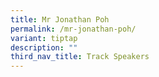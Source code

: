 ```yaml
---
title: Mr Jonathan Poh
permalink: /mr-jonathan-poh/
variant: tiptap
description: ""
third_nav_title: Track Speakers
---
```

